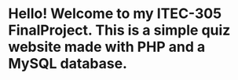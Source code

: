 
# Hello! Welcome to my ITEC-305 FinalProject. This is a simple quiz website made with PHP and a MySQL database. 